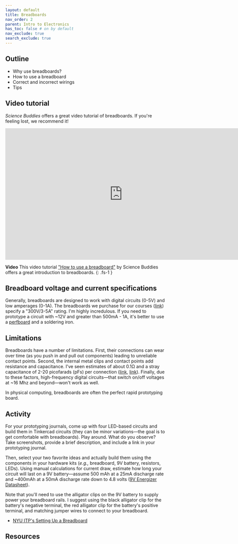 ```yaml
---
layout: default
title: Breadboards
nav_order: 2
parent: Intro to Electronics
has_toc: false # on by default
nav_exclude: true
search_exclude: true
---
```


## Outline

- Why use breadboards?
- How to use a breadboard
- Correct and incorrect wirings
- Tips

## Video tutorial

*Science Buddies* offers a great video tutorial of breadboards. If you're feeling lost, we recommend it!

<iframe width="736" height="414" src="https://www.youtube.com/embed/6WReFkfrUIk" title="YouTube video player" frameborder="0" allow="accelerometer; autoplay; clipboard-write; encrypted-media; gyroscope; picture-in-picture" allowfullscreen></iframe>

**Video** This video tutorial ["How to use a breadboard"](https://youtu.be/6WReFkfrUIk) by Science Buddies offers a great introduction to breadboards. 
{: .fs-1 }

## Breadboard voltage and current specifications

Generally, breadboards are designed to work with digital circuits (0-5V) and low amperages (0-1A). The breadboards we purchase for our courses ([link](https://www.amazon.com/Breadboards-Solderless-Breadboard-Distribution-Connecting/dp/B07DL13RZH/ref=sxin_2_ac_d_rm?ac_md=2-2-YnJlYWRib2FyZA%3D%3D-ac_d_rm&cv_ct_cx=perf+board&keywords=perf+board&pd_rd_i=B07DL13RZH&pd_rd_r=a9be70ad-f0e7-4956-b683-f1266bde56b4&pd_rd_w=mD02O&pd_rd_wg=faDF0&pf_rd_p=de19e82a-2d83-4ae8-9f5c-212586b8b9a0&pf_rd_r=H52F2FG970MN56W91230&psc=1&qid=1583787088)) specify a "300V/3-5A" rating. I'm highly incredulous. If you need to prototype a circuit with ~12V and greater than 500mA - 1A, it's better to use a [perfboard](https://learn.adafruit.com/collins-lab-breadboards-and-perfboards/learn-more) and a soldering iron. 

## Limitations

Breadboards have a number of limitations. First, their connections can wear over time (as you push in and pull out components) leading to unreliable contact points. Second, the internal metal clips and contact points add resistance and capacitance. I've seen estimates of about 0.1Ω and a stray capacitance of 2-20 picofarads (pFs) per connection ([link](https://www.circuitspecialists.com/blog/common-breadboard-specifications/), [link](https://www.baldengineer.com/electronics-introduction-to-breadboards.html)). Finally, due to these factors, high-frequency digital circuits—that switch on/off voltages at ~16 Mhz and beyond—won't work as well.

In physical computing, breadboards are often the perfect rapid prototyping board.

## Activity

For your prototyping journals, come up with four LED-based circuits and build them in Tinkercad circuits (they can be minor variations—the goal is to get comfortable with breadboards). Play around. What do you observe? Take screenshots, provide a brief description, and include a link in your prototyping journal.

Then, select your two favorite ideas and actually build them using the components in your hardware kits (*e.g.,* breadboard, 9V battery, resistors, LEDs). Using manual calculations for current draw, estimate how long your circuit will last on a 9V battery—assume 500 mAh at a 25mA discharge rate and ~400mAh at a 50mA discharge rate down to 4.8 volts ([9V Energizer Datasheet](https://data.energizer.com/PDFs/522.pdf)).

Note that you'll need to use the alligator clips on the 9V battery to supply power your breadboard rails. I suggest using the black alligator clip for the battery's negative terminal, the red alligator clip for the battery's positive terminal, and matching jumper wires to connect to your breadboard.

<!-- https://www.baldengineer.com/9v-batteries-suck.html -->

- [NYU ITP's Setting Up a Breadboard](https://itp.nyu.edu/physcomp/labs/labs-electronics/breadboard/)

<!-- https://www.baldengineer.com/electronics-introduction-to-breadboards.html -->

## Resources
